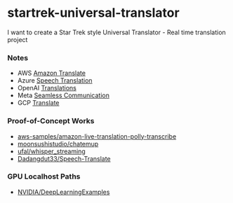 # startrek-universal-translator
I want to create a Star Trek style Universal Translator - Real time translation project


### Notes

- AWS [Amazon Translate](https://docs.aws.amazon.com/translate/latest/dg/sync.html)
- Azure [Speech Translation](https://azure.microsoft.com/en-us/products/ai-services/speech-translation)
- OpenAI [Translations](https://platform.openai.com/docs/guides/speech-to-text/translations)
- Meta [Seamless Communication](https://ai.meta.com/research/seamless-communication/)
- GCP [Translate](https://cloud.google.com/translate)


### Proof-of-Concept Works

- [aws-samples/amazon-live-translation-polly-transcribe](https://github.com/aws-samples/amazon-live-translation-polly-transcribe)
- [moonsushistudio/chatemup](https://github.com/moonsushistudio/chatemup)
- [ufal/whisper_streaming](https://github.com/ufal/whisper_streaming)
- [Dadangdut33/Speech-Translate](https://github.com/Dadangdut33/Speech-Translate)


### GPU Localhost Paths

- [NVIDIA/DeepLearningExamples](https://github.com/NVIDIA/DeepLearningExamples)
